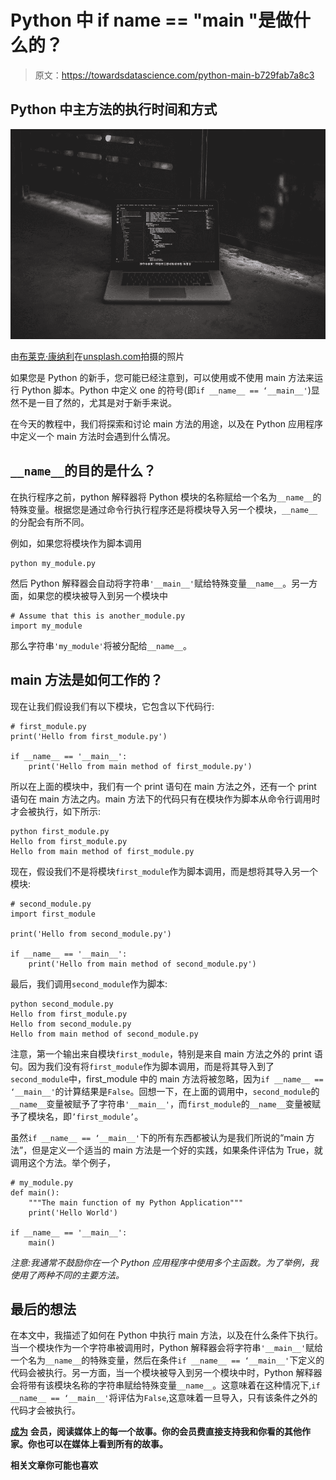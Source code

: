# Python 中 if __name__ == "__main__ "是做什么的？

> 原文：<https://towardsdatascience.com/python-main-b729fab7a8c3>

## Python 中主方法的执行时间和方式

![](img/e14e1431fbe3f189674f6411991043b0.png)

由[布莱克·康纳利](https://unsplash.com/@blakeconnally)在[unsplash.com](https://unsplash.com/photos/B3l0g6HLxr8)拍摄的照片

如果您是 Python 的新手，您可能已经注意到，可以使用或不使用 main 方法来运行 Python 脚本。Python 中定义 one 的符号(即`if __name__ == ‘__main__'`)显然不是一目了然的，尤其是对于新手来说。

在今天的教程中，我们将探索和讨论 main 方法的用途，以及在 Python 应用程序中定义一个 main 方法时会遇到什么情况。

## `__name__`的目的是什么？

在执行程序之前，python 解释器将 Python 模块的名称赋给一个名为`__name__`的特殊变量。根据您是通过命令行执行程序还是将模块导入另一个模块，`__name__`的分配会有所不同。

例如，如果您将模块作为脚本调用

```
python my_module.py
```

然后 Python 解释器会自动将字符串`'__main__'`赋给特殊变量`__name__`。另一方面，如果您的模块被导入到另一个模块中

```
# Assume that this is another_module.py
import my_module
```

那么字符串`'my_module'`将被分配给`__name__`。

## main 方法是如何工作的？

现在让我们假设我们有以下模块，它包含以下代码行:

```
# first_module.py
print('Hello from first_module.py')

if __name__ == '__main__':
    print('Hello from main method of first_module.py')
```

所以在上面的模块中，我们有一个 print 语句在 main 方法之外，还有一个 print 语句在 main 方法之内。main 方法下的代码只有在模块作为脚本从命令行调用时才会被执行，如下所示:

```
python first_module.py
Hello from first_module.py
Hello from main method of first_module.py
```

现在，假设我们不是将模块`first_module`作为脚本调用，而是想将其导入另一个模块:

```
# second_module.py
import first_module

print('Hello from second_module.py')

if __name__ == '__main__':
    print('Hello from main method of second_module.py')
```

最后，我们调用`second_module`作为脚本:

```
python second_module.py
Hello from first_module.py
Hello from second_module.py
Hello from main method of second_module.py
```

注意，第一个输出来自模块`first_module`，特别是来自 main 方法之外的 print 语句。因为我们没有将`first_module`作为脚本调用，而是将其导入到了`second_module`中，first_module 中的 main 方法将被忽略，因为`if __name__ == ‘__main__'`的计算结果是`False`。回想一下，在上面的调用中，`second_module`的`__name__`变量被赋予了字符串`'__main__'`，而`first_module`的`__name__`变量被赋予了模块名，即`’first_module’`。

虽然`if __name__ == ‘__main__'`下的所有东西都被认为是我们所说的“main 方法”，但是定义一个适当的 main 方法是一个好的实践，如果条件评估为 True，就调用这个方法。举个例子，

```
# my_module.py
def main():
    """The main function of my Python Application"""
    print('Hello World')

if __name__ == '__main__': 
    main()
```

*注意:我通常不鼓励你在一个 Python 应用程序中使用多个主函数。为了举例，我使用了两种不同的主要方法。*

## 最后的想法

在本文中，我描述了如何在 Python 中执行 main 方法，以及在什么条件下执行。当一个模块作为一个字符串被调用时，Python 解释器会将字符串`'__main__'`赋给一个名为`__name__`的特殊变量，然后在条件`if __name__ == ‘__main__'`下定义的代码会被执行。另一方面，当一个模块被导入到另一个模块中时，Python 解释器会将带有该模块名称的字符串赋给特殊变量`__name__`。这意味着在这种情况下,`if __name__ == ‘__main__'`将评估为`False`,这意味着一旦导入，只有该条件之外的代码才会被执行。

[**成为**](https://gmyrianthous.medium.com/membership) **会员，阅读媒体上的每一个故事。你的会员费直接支持我和你看的其他作家。你也可以在媒体上看到所有的故事。**

[](https://gmyrianthous.medium.com/membership)  

**相关文章你可能也喜欢**

[](/args-kwargs-python-d9c71b220970)  [](/python-poetry-83f184ac9ed1)  [](/pycache-python-991424aabad8) 